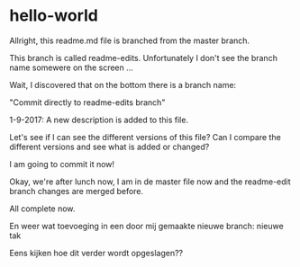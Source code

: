 # hello-world

Allright, this readme.md file is branched from the master branch.

This branch is called readme-edits. Unfortunately I don't see the branch name somewere on the screen ...

Wait, I discovered that on the bottom there is a branch name:

  "Commit directly to readme-edits branch"
  
  1-9-2017: A new description is added to this file.

Let's see if I can see the different versions of this file?
Can I compare the different versions and see what is added or changed?

I am going to commit it now!

Okay, we're after lunch now, I am in de master file now and the readme-edit branch changes are merged before.

All complete now.

En weer wat toevoeging in een door mij gemaakte nieuwe branch: nieuwe tak

Eens kijken hoe dit verder wordt opgeslagen??
